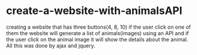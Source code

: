 # create-a-website-with-animalsAPI
creating a website that has three buttons(4, 8, 10) if the user click on one of them the website will generate a list of animals(images) using an API and if the user click on the animal image it will show the details about the animal.
All this was done by ajax and jquery.
